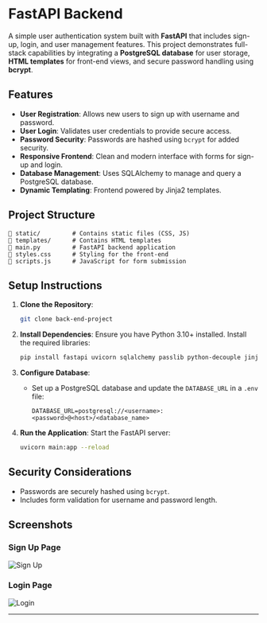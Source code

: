 # FastAPI Backend

A simple user authentication system built with **FastAPI** that includes sign-up, login, and user management features. This project demonstrates full-stack capabilities by integrating a **PostgreSQL database** for user storage, **HTML templates** for front-end views, and secure password handling using **bcrypt**.

## Features

- **User Registration**: Allows new users to sign up with username and password.
- **User Login**: Validates user credentials to provide secure access.
- **Password Security**: Passwords are hashed using `bcrypt` for added security.
- **Responsive Frontend**: Clean and modern interface with forms for sign-up and login.
- **Database Management**: Uses SQLAlchemy to manage and query a PostgreSQL database.
- **Dynamic Templating**: Frontend powered by Jinja2 templates.

## Project Structure

```plaintext
📁 static/         # Contains static files (CSS, JS)
📁 templates/      # Contains HTML templates
📄 main.py         # FastAPI backend application
📄 styles.css      # Styling for the front-end
📄 scripts.js      # JavaScript for form submission
```

## Setup Instructions

1. **Clone the Repository**:
   ```bash
   git clone back-end-project
   ```

2. **Install Dependencies**:
   Ensure you have Python 3.10+ installed. Install the required libraries:
   ```bash
   pip install fastapi uvicorn sqlalchemy passlib python-decouple jinja2
   ```

3. **Configure Database**:
   - Set up a PostgreSQL database and update the `DATABASE_URL` in a `.env` file:
     ```env
     DATABASE_URL=postgresql://<username>:<password>@<host>/<database_name>
     ```

4. **Run the Application**:
   Start the FastAPI server:
   ```bash
   uvicorn main:app --reload
   ```

## Security Considerations

- Passwords are securely hashed using `bcrypt`.
- Includes form validation for username and password length.

## Screenshots

### Sign Up Page
![Sign Up](https://via.placeholder.com/800x400?text=Screenshot+of+Sign+Up+Page)

### Login Page
![Login](https://via.placeholder.com/800x400?text=Screenshot+of+Login+Page)

---

